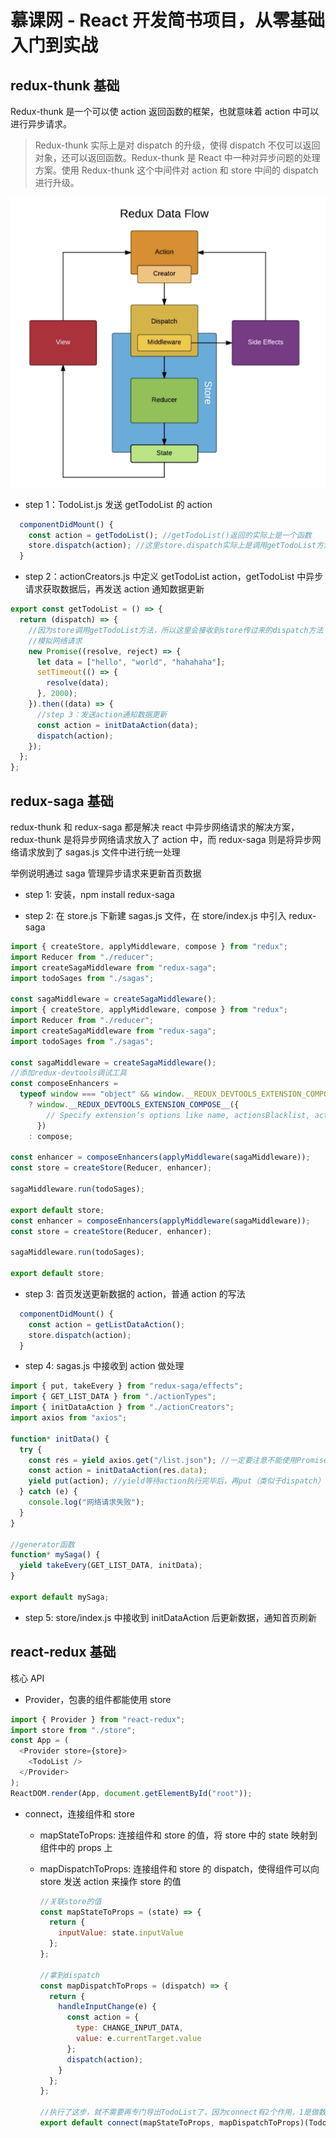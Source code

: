 # 慕课网 - React 开发简书项目，从零基础入门到实战

## redux-thunk 基础

Redux-thunk 是一个可以使 action 返回函数的框架，也就意味着 action 中可以进行异步请求。

> Redux-thunk 实际上是对 dispatch 的升级，使得 dispatch 不仅可以返回对象，还可以返回函数。Redux-thunk 是 React 中一种对异步问题的处理方案。使用 Redux-thunk 这个中间件对 action 和 store 中间的 dispatch 进行升级。

![redux-data-flow](./imgs/redux-data-flow.png)

- step 1：TodoList.js 发送 getTodoList 的 action

```javascript
  componentDidMount() {
    const action = getTodoList(); //getTodoList()返回的实际上是一个函数
    store.dispatch(action); //这里store.dispatch实际上是调用getTodoList方法
  }
```

- step 2：actionCreators.js 中定义 getTodoList action，getTodoList 中异步请求获取数据后，再发送 action 通知数据更新

```javascript
export const getTodoList = () => {
  return (dispatch) => {
    //因为store调用getTodoList方法，所以这里会接收到store传过来的dispatch方法
    //模拟网络请求
    new Promise((resolve, reject) => {
      let data = ["hello", "world", "hahahaha"];
      setTimeout(() => {
        resolve(data);
      }, 2000);
    }).then((data) => {
      //step 3：发送action通知数据更新
      const action = initDataAction(data);
      dispatch(action);
    });
  };
};
```

## redux-saga 基础

redux-thunk 和 redux-saga 都是解决 react 中异步网络请求的解决方案，redux-thunk 是将异步网络请求放入了 action 中，而 redux-saga 则是将异步网络请求放到了 sagas.js 文件中进行统一处理

举例说明通过 saga 管理异步请求来更新首页数据

- step 1: 安装，npm install redux-saga

- step 2: 在 store.js 下新建 sagas.js 文件，在 store/index.js 中引入 redux-saga

```javascript
import { createStore, applyMiddleware, compose } from "redux";
import Reducer from "./reducer";
import createSagaMiddleware from "redux-saga";
import todoSages from "./sagas";

const sagaMiddleware = createSagaMiddleware();
import { createStore, applyMiddleware, compose } from "redux";
import Reducer from "./reducer";
import createSagaMiddleware from "redux-saga";
import todoSages from "./sagas";

const sagaMiddleware = createSagaMiddleware();
//添加redux-devtools调试工具
const composeEnhancers =
  typeof window === "object" && window.__REDUX_DEVTOOLS_EXTENSION_COMPOSE__
    ? window.__REDUX_DEVTOOLS_EXTENSION_COMPOSE__({
        // Specify extension’s options like name, actionsBlacklist, actionsCreators, serialize...
      })
    : compose;

const enhancer = composeEnhancers(applyMiddleware(sagaMiddleware));
const store = createStore(Reducer, enhancer);

sagaMiddleware.run(todoSages);

export default store;
const enhancer = composeEnhancers(applyMiddleware(sagaMiddleware));
const store = createStore(Reducer, enhancer);

sagaMiddleware.run(todoSages);

export default store;
```

- step 3: 首页发送更新数据的 action，普通 action 的写法

```javascript
  componentDidMount() {
    const action = getListDataAction();
    store.dispatch(action);
  }
```

- step 4: sagas.js 中接收到 action 做处理

```javascript
import { put, takeEvery } from "redux-saga/effects";
import { GET_LIST_DATA } from "./actionTypes";
import { initDataAction } from "./actionCreators";
import axios from "axios";

function* initData() {
  try {
    const res = yield axios.get("/list.json"); //一定要注意不能使用Promise，而要使用 yield等待网络请求结果，类似await
    const action = initDataAction(res.data);
    yield put(action); //yield等待action执行完毕后，再put（类似于dispatch）发送给store
  } catch (e) {
    console.log("网络请求失败");
  }
}

//generator函数
function* mySaga() {
  yield takeEvery(GET_LIST_DATA, initData);
}

export default mySaga;
```

- step 5: store/index.js 中接收到 initDataAction 后更新数据，通知首页刷新

## react-redux 基础

核心 API

- Provider，包裹的组件都能使用 store

```javascript
import { Provider } from "react-redux";
import store from "./store";
const App = (
  <Provider store={store}>
    <TodoList />
  </Provider>
);
ReactDOM.render(App, document.getElementById("root"));
```

- connect，连接组件和 store

  - mapStateToProps: 连接组件和 store 的值，将 store 中的 state 映射到组件中的 props 上

  - mapDispatchToProps: 连接组件和 store 的 dispatch，使得组件可以向 store 发送 action 来操作 store 的值

    ```javascript
    //关联store的值
    const mapStateToProps = (state) => {
      return {
        inputValue: state.inputValue
      };
    };

    //拿到dispatch
    const mapDispatchToProps = (dispatch) => {
      return {
        handleInputChange(e) {
          const action = {
            type: CHANGE_INPUT_DATA,
            value: e.currentTarget.value
          };
          dispatch(action);
        }
      };
    };

    //执行了这步，就不需要再专门导出TodoList了，因为connect有2个作用，1是做数据映射关系，2是将UI组件与业务逻辑作为容器组件export导出
    export default connect(mapStateToProps, mapDispatchToProps)(TodoList);
    ```
